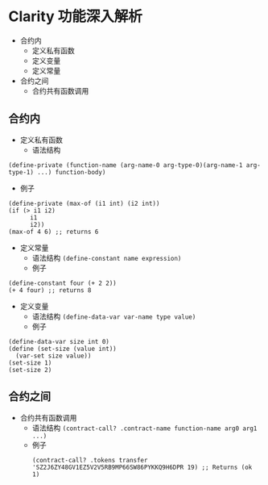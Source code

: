 # Clarity 功能深入解析

- 合约内
  - 定义私有函数
  - 定义变量
  - 定义常量
- 合约之间
  - 合约共有函数调用

## 合约内

- 定义私有函数
  - 语法结构
```
(define-private (function-name (arg-name-0 arg-type-0)(arg-name-1 arg-type-1) ...) function-body)
```
  - 例子
```
(define-private (max-of (i1 int) (i2 int))
(if (> i1 i2)
      i1
      i2))
(max-of 4 6) ;; returns 6
```
- 定义常量
  - 语法结构 ```(define-constant name expression)```
  - 例子
```
(define-constant four (+ 2 2))
(+ 4 four) ;; returns 8
```

- 定义变量
  - 语法结构 ```(define-data-var var-name type value)```
  - 例子
```
(define-data-var size int 0)
(define (set-size (value int))
  (var-set size value))
(set-size 1)
(set-size 2)
```

## 合约之间

- 合约共有函数调用
  - 语法结构 ```(contract-call? .contract-name function-name arg0 arg1 ...)```
  - 例子
    ```
    (contract-call? .tokens transfer 'SZ2J6ZY48GV1EZ5V2V5RB9MP66SW86PYKKQ9H6DPR 19) ;; Returns (ok 1)
    ```
